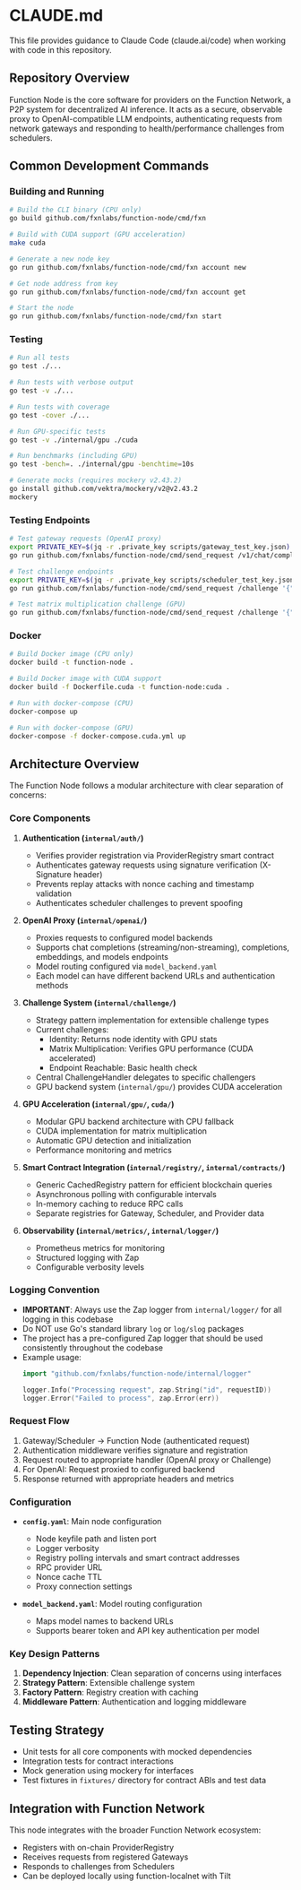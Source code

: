 # CLAUDE.md

This file provides guidance to Claude Code (claude.ai/code) when working with code in this repository.

## Repository Overview

Function Node is the core software for providers on the Function Network, a P2P system for decentralized AI inference. It acts as a secure, observable proxy to OpenAI-compatible LLM endpoints, authenticating requests from network gateways and responding to health/performance challenges from schedulers.

## Common Development Commands

### Building and Running
```bash
# Build the CLI binary (CPU only)
go build github.com/fxnlabs/function-node/cmd/fxn

# Build with CUDA support (GPU acceleration)
make cuda

# Generate a new node key
go run github.com/fxnlabs/function-node/cmd/fxn account new

# Get node address from key
go run github.com/fxnlabs/function-node/cmd/fxn account get

# Start the node
go run github.com/fxnlabs/function-node/cmd/fxn start
```

### Testing
```bash
# Run all tests
go test ./...

# Run tests with verbose output
go test -v ./...

# Run tests with coverage
go test -cover ./...

# Run GPU-specific tests
go test -v ./internal/gpu ./cuda

# Run benchmarks (including GPU)
go test -bench=. ./internal/gpu -benchtime=10s

# Generate mocks (requires mockery v2.43.2)
go install github.com/vektra/mockery/v2@v2.43.2
mockery
```

### Testing Endpoints
```bash
# Test gateway requests (OpenAI proxy)
export PRIVATE_KEY=$(jq -r .private_key scripts/gateway_test_key.json)
go run github.com/fxnlabs/function-node/cmd/send_request /v1/chat/completions '{"model": "meta/llama-4-scout-17b-16e-instruct", "messages": [{"role": "user", "content": "Hello!"}]}'

# Test challenge endpoints
export PRIVATE_KEY=$(jq -r .private_key scripts/scheduler_test_key.json)
go run github.com/fxnlabs/function-node/cmd/send_request /challenge '{"type": "IDENTITY", "payload": {}}'

# Test matrix multiplication challenge (GPU)
go run github.com/fxnlabs/function-node/cmd/send_request /challenge '{"type": "MATRIX_MULTIPLICATION", "payload": {"A": [[1, 2], [3, 4]], "B": [[5, 6], [7, 8]]}}'
```

### Docker
```bash
# Build Docker image (CPU only)
docker build -t function-node .

# Build Docker image with CUDA support
docker build -f Dockerfile.cuda -t function-node:cuda .

# Run with docker-compose (CPU)
docker-compose up

# Run with docker-compose (GPU)
docker-compose -f docker-compose.cuda.yml up
```

## Architecture Overview

The Function Node follows a modular architecture with clear separation of concerns:

### Core Components

1. **Authentication (`internal/auth/`)**
   - Verifies provider registration via ProviderRegistry smart contract
   - Authenticates gateway requests using signature verification (X-Signature header)
   - Prevents replay attacks with nonce caching and timestamp validation
   - Authenticates scheduler challenges to prevent spoofing

2. **OpenAI Proxy (`internal/openai/`)**
   - Proxies requests to configured model backends
   - Supports chat completions (streaming/non-streaming), completions, embeddings, and models endpoints
   - Model routing configured via `model_backend.yaml`
   - Each model can have different backend URLs and authentication methods

3. **Challenge System (`internal/challenge/`)**
   - Strategy pattern implementation for extensible challenge types
   - Current challenges:
     - Identity: Returns node identity with GPU stats
     - Matrix Multiplication: Verifies GPU performance (CUDA accelerated)
     - Endpoint Reachable: Basic health check
   - Central ChallengeHandler delegates to specific challengers
   - GPU backend system (`internal/gpu/`) provides CUDA acceleration

4. **GPU Acceleration (`internal/gpu/`, `cuda/`)**
   - Modular GPU backend architecture with CPU fallback
   - CUDA implementation for matrix multiplication
   - Automatic GPU detection and initialization
   - Performance monitoring and metrics

5. **Smart Contract Integration (`internal/registry/`, `internal/contracts/`)**
   - Generic CachedRegistry pattern for efficient blockchain queries
   - Asynchronous polling with configurable intervals
   - In-memory caching to reduce RPC calls
   - Separate registries for Gateway, Scheduler, and Provider data

6. **Observability (`internal/metrics/`, `internal/logger/`)**
   - Prometheus metrics for monitoring
   - Structured logging with Zap
   - Configurable verbosity levels

### Logging Convention

- **IMPORTANT**: Always use the Zap logger from `internal/logger/` for all logging in this codebase
- Do NOT use Go's standard library `log` or `log/slog` packages
- The project has a pre-configured Zap logger that should be used consistently throughout the codebase
- Example usage:
  ```go
  import "github.com/fxnlabs/function-node/internal/logger"
  
  logger.Info("Processing request", zap.String("id", requestID))
  logger.Error("Failed to process", zap.Error(err))
  ```

### Request Flow

1. Gateway/Scheduler → Function Node (authenticated request)
2. Authentication middleware verifies signature and registration
3. Request routed to appropriate handler (OpenAI proxy or Challenge)
4. For OpenAI: Request proxied to configured backend
5. Response returned with appropriate headers and metrics

### Configuration

- **`config.yaml`**: Main node configuration
  - Node keyfile path and listen port
  - Logger verbosity
  - Registry polling intervals and smart contract addresses
  - RPC provider URL
  - Nonce cache TTL
  - Proxy connection settings

- **`model_backend.yaml`**: Model routing configuration
  - Maps model names to backend URLs
  - Supports bearer token and API key authentication per model

### Key Design Patterns

1. **Dependency Injection**: Clean separation of concerns using interfaces
2. **Strategy Pattern**: Extensible challenge system
3. **Factory Pattern**: Registry creation with caching
4. **Middleware Pattern**: Authentication and logging middleware

## Testing Strategy

- Unit tests for all core components with mocked dependencies
- Integration tests for contract interactions
- Mock generation using mockery for interfaces
- Test fixtures in `fixtures/` directory for contract ABIs and test data

## Integration with Function Network

This node integrates with the broader Function Network ecosystem:
- Registers with on-chain ProviderRegistry
- Receives requests from registered Gateways
- Responds to challenges from Schedulers
- Can be deployed locally using function-localnet with Tilt